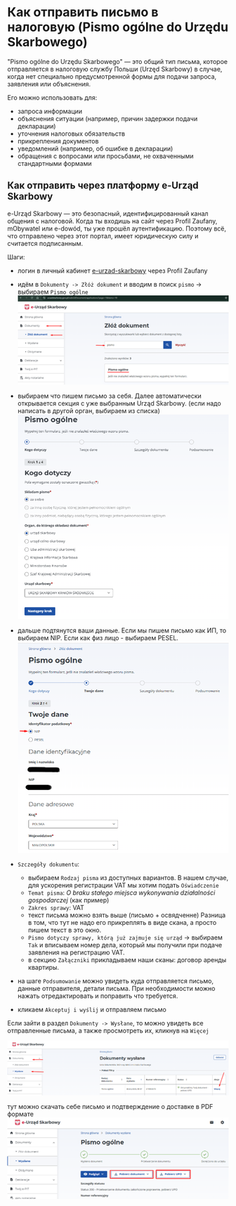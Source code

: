 # Как отправить письмо в налоговую (Pismo ogólne do Urzędu Skarbowego)

"Pismo ogólne do Urzędu Skarbowego" — это общий тип письма, которое отправляется в налоговую службу Польши (Urzęd Skarbowy) в случае, когда нет специально предусмотренной формы для подачи запроса, заявления или объяснения.

Его можно использовать для:

- запроса информации
- объяснения ситуации (например, причин задержки подачи декларации)
- уточнения налоговых обязательств
- прикрепления документов
- уведомлений (например, об ошибке в декларации)
- обращения с вопросами или просьбами, не охваченными стандартными формами

## Как отправить через платформу e-Urząd Skarbowy

e-Urząd Skarbowy — это безопасный, идентифицированный канал общения с налоговой.
Когда ты входишь на сайт через Profil Zaufany, mObywatel или e-dowód, ты уже прошёл аутентификацию.
Поэтому всё, что отправлено через этот портал, имеет юридическую силу и считается подписанным.

Шаги:

- логин в личный кабинет [e-urzad-skarbowy][1]  через Profil Zaufany
- идём в `Dokumenty -> Złóż dokument` и вводим в поиск `pismo` -> выбираем `Pismo ogólne`
  ![pismo_ogolne_1][2]
- выбираем что пишем письмо за себя. Далее автоматически открывается секция с уже выбранным Urząd Skarbowy.
  (если надо написать в другой орган, выбираем из списка)
  ![pismo_ogolne_2][3]
- дальше подтянутся ваши данные. Если мы пишем письмо как ИП, то выбираем NIP. Если как физ лицо - выбираем PESEL.
  ![pismo_ogolne_3][4]

- `Szczegóły dokumentu`:
    - выбираем `Rodzaj pisma` из доступных вариантов. В нашем случае, для ускорения регистрации VAT мы хотим
      подать `Oświadczenie`
    - `Temat pisma`: *O braku stałego miejsca wykonywania działalności gospodarczej* (как пример)
    - `Zakres sprawy`: VAT
    - текст письма можно взять выше (письмо + освядченне)
      Разница в том, что тут не надо его прикреплять в виде скана, а просто пишем текст в это окно.
    - `Pismo dotyczy sprawy, którą już zajmuje się urząd` -> выбираем `Tak` и вписываем номер дела, который мы получили
      при подаче заявления на регистрацию VAT.
    - в секцию `Załączniki` прикладываем наши сканы: договор аренды квартиры.
- на шаге `Podsumowanie` можно увидеть куда отправляется письмо, данные отправителя, детали письма. При необходимости
  можно нажать отредактировать и поправить что требуется.
- кликаем `Akceptuj i wyślij` и отправляем письмо

Если зайти в раздел `Dokumenty -> Wysłane`, то можно увидеть все отправленные письма, а также просмотреть их, кликнув
на `Więcej`

![pismo_ogolne_4][5]

тут можно скачать себе письмо и подтверждение о доставке в PDF формате
![pismo_ogolne_5][6]


[1]: https://www.podatki.gov.pl/e-urzad-skarbowy/
[2]: images/pismo_ogolne/pismo_ogolne_1.png
[3]: images/pismo_ogolne/pismo_ogolne_2.png
[4]: images/pismo_ogolne/pismo_ogolne_3.png
[5]: images/pismo_ogolne/pismo_ogolne_4.png
[6]: images/pismo_ogolne/pismo_ogolne_5.png
